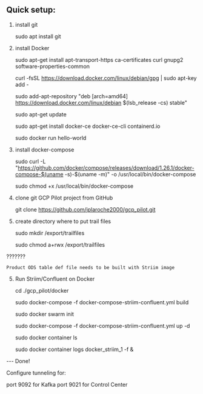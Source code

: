 
Quick setup:
------------



1. install git

	sudo apt install git


2. install Docker

	sudo apt-get install apt-transport-https ca-certificates curl gnupg2 software-properties-common 
    
	curl -fsSL https://download.docker.com/linux/debian/gpg | sudo apt-key add -

	sudo add-apt-repository "deb [arch=amd64] https://download.docker.com/linux/debian $(lsb_release -cs) stable"

	sudo apt-get update

	sudo apt-get install docker-ce docker-ce-cli containerd.io

	sudo docker run hello-world   

3. install docker-compose   
   
   	sudo curl -L "https://github.com/docker/compose/releases/download/1.26.1/docker-compose-$(uname -s)-$(uname -m)" -o /usr/local/bin/docker-compose
   	
   	sudo chmod +x /usr/local/bin/docker-compose
   	
   
4. clone git GCP Pilot project from GitHub

	git clone https://github.com/jplaroche2000/gcp_pilot.git


5. create directory where to put trail files

	sudo mkdir /export/trailfiles
	
	sudo chmod a+rwx /export/trailfiles
	
	
???????

	Product ODS table def file needs to be built with Striim image
	

5. Run Striim/Confluent on Docker

	cd ./gcp_pilot/docker
	
	sudo docker-compose -f docker-compose-striim-confluent.yml build
	
	sudo docker swarm init
	
	sudo docker-compose -f docker-compose-striim-confluent.yml up -d

	sudo docker container ls
	
	sudo docker container logs docker_striim_1 -f &
	

--- Done!


Configure tunneling for:

port 9092 for Kafka
port 9021 for Control Center
